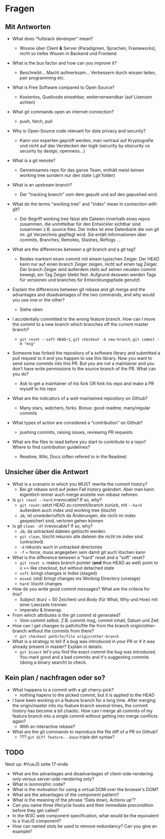 # Fragen

## Mit Antworten

* What does “fullstack developer” mean?
    * Wissne über Client **&** Server (Paradigmen, Sprachen, Frameworks), nicht so tiefes Wissen in Backend und Frontend
* What is the bus factor and how can you improve it?
    * Beschreibt... Macht aufmerksam... Verbessern durch wissen teilen, pair programming etc.
* What is Free Software compared to Open Source?
    * Kostenlos, Quellcode einsehbar, weiterverwendbar (auf Lizenzen achten)
* What git commands open an internet connection?
    * push, fetch, pull
* Why is Open-Source code relevant for data privacy and security?
    * Kann von experten geprüft werden, man vertraut auf Kryptografie und nicht auf das Verstecken der logik (security by obscurity vs security by design, openness...)
* What is a git remote?
    * Gemeinsames repo für das ganze Team, enthält meist keinen working tree sondern nur den state (*.git* folder)
* What is an upstream branch?
    * Der "tracking branch" vom dem gepullt und auf den gepushed wird. 
* What do the terms "working tree" and "index" mean in connection with git?
    * Der Begriff working tree fässt alle Dateien innerhalb eines repos zusammen, die unmittelbar für den Entwickler sichtbar sind zusammen z.B. source files. Der index ist eine Datenbank die von git im .git Verzeichnis gepflegt wird. Sie entält informationen über commits, Branches, Remotes, Stashes, Reflogs ...

* What are the differences between a git branch and a git tag?
    * Beides markiert einen commit mit einem typischen Zeiger. Der HEAD kann nur auf einen branch Zeiger zeigen, nicht auf einen tag Zeiger. Der branch Zeiger wird außerdem stets auf seinen neusten commit bewegt, ein Tag Zeiger bleibt fest. Aufgrund desswen werden Tags für versionen und branches für Entwicklungspfade genutzt. 
* Explain the differences between git rebase and git merge and the advantages and disadvantages of the two commands, and why would you use one or the other?
    * Siehe oben
* I accidentally committed to the wrong feature branch. How can I move the commit to a new branch which branches off the current master branch?
    * `git reset --soft HEAD~1`, `git checkout -b new-branch`, `git commit -m "msg"`
* Someone has forked the repository of a software library and submitted a pull request to it and you happen to use this library. Now you want to send some commits into this PR. But you are not a maintainer and you don’t have write permissions to the source branch of the PR. What can you do?
    * Ask to get a maintainer of his fork OR fork his repo and make a PR myself to his repo

* What are the indicators of a well-maintained repository on Github?
    * Many stars, watchers, forks. Bonus: good readme, many/regular commits
* What types of action are considered a “contribution” on Github?
    * pushing commits, raising issues, reviewing PR requests
* What are the files to read before you start to contribute to a repo? Where to find contribution guidelines?
    * Readme, Wiki, Docs (often refered to in the Readme)


## Unsicher über die Antwort

* What is a scenario in which you MUST rewrite the commit history?
    * Bei git rebase wird auf jeden Fall history geändert. Aber man kann eigentlich immer auch merge anstelle von rebase nehmen. 
* Is `git reset --hard` irrevocable? If so, why?
    * `git reset`: setzt HEAD zu commit/branch zurück, mit `--hard` außerdem auch index und working tree (löscht)
    * Ja, ist unwiederruflich da Änderungen, die nicht im index gespeichert sind, verloren gehen können
* Is git `clean -df` irrevocable? If so, why?
    * Ja, da untracked dateien gelöscht werden.
    * `git clean`, löscht rekursiv alle dateien die nicht im index sind (untracked)
    * `-d` rekursiv auch in untracked directories
    * `-f` = force, muss angegeben sein damit git auch löschen kann 
* What is the difference between a "hard" reset and a "soft" reset?
    * `git reset x`: makes branch pointer (**and** thus HEAD as well) point to x == like checkout, but without detached state
    * `soft`: bringt changes in Index (staged)
    * `mixed`: (std) bringt changes ins Working Directory (unstage)
    * `hard`: löscht changes
* How do you write good commit messages? What are the criteria for this?
    * Subject (kurz ~ 50 Zeichen) und Body (für What, Why und How) mit einer Leerzeile trennen
    * imperativ & linewrap
* From which attributes is the git commit id generated?
    * Vom commit selbst. Z.B. commit msg, commit inhalt, Datum und Zeit
* How can I get changes to path/to/file file from the branch origin/other-branch without the commits from there?
    * `git checkout path/to/file origin/other-branch`
* What is a strategy to tell if a bug was introduced in your PR or if it was already present in master? Explain in details.
    * `git bisect` let's you find the exact commit the bug was introduced. You mark good and a bad commits and it's suggesting commits (doing a binary search) to check.



## Kein plan / nachfragen oder so?

* What happens to a commit with a git cherry-pick?
    * nothing hapens to the picked commit, but it is applied to the HEAD
* I have been working on a feature branch for a long time. After merging the origin/master into my feature branch several times, the commit history has become a bit chaotic. How can I merge all commits of my feature branch into a single commit without getting into merge conflicts again?
    * With an interactive rebase?
* What are the git commands to reproduce the file diff of a PR on Github?
    * ??? `git diff feature...base` triple dot syntax?


## TODO

Next up: #VueJS seite 17-ende

* What are the advantages and disadvantages of client-side-rendering only versus server-side-rendering only?
* What is isomorphic code?
* What is the motivation for using a virtual DOM over the browser’s DOM?
* What are the advantages of the component pattern?
* What is the meaning of the phrase “Data down, Actions up”? 
* Can you name three lifecycle hooks and their immediate precondition before  they get called?
* In the W3C web component specification, what would be the equivalent to a VueJS component?
* How can named slots be used to remove redundancy? Can you give an example?